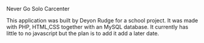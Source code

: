Never Go Solo Carcenter 

This application was built by Deyon Rudge for a school project. It was made with PHP, HTML,CSS together with an MySQL database. It currently has little to no javascript but the plan is to add it add a later date.

